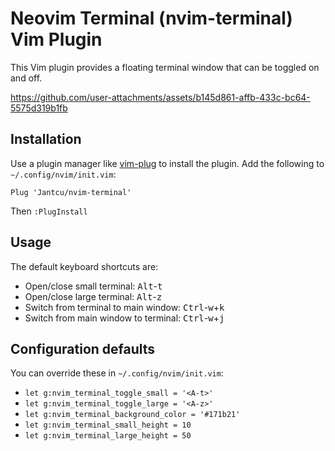 # Neovim Terminal (nvim-terminal) Vim Plugin

This Vim plugin provides a floating terminal window that can be toggled on and off.



https://github.com/user-attachments/assets/b145d861-affb-433c-bc64-5575d319b1fb



## Installation

Use a plugin manager like [vim-plug](https://github.com/junegunn/vim-plug) to install the plugin. Add the following to `~/.config/nvim/init.vim`:

```vim
Plug 'Jantcu/nvim-terminal'
```

Then `:PlugInstall`

## Usage

The default keyboard shortcuts are:
- Open/close small terminal: <kbd>Alt</kbd>-<kbd>t</kbd>
- Open/close large terminal: <kbd>Alt</kbd>-<kbd>z</kbd>
- Switch from terminal to main window: <kbd>Ctrl</kbd>-<kbd>w</kbd>+<kbd>k</kbd>
- Switch from main window to terminal: <kbd>Ctrl</kbd>-<kbd>w</kbd>+<kbd>j</kbd>

## Configuration defaults

You can override these in `~/.config/nvim/init.vim`:
- `let g:nvim_terminal_toggle_small = '<A-t>'`
- `let g:nvim_terminal_toggle_large = '<A-z>'`
- `let g:nvim_terminal_background_color = '#171b21'`
- `let g:nvim_terminal_small_height = 10`
- `let g:nvim_terminal_large_height = 50`

